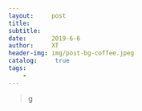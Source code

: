 ```yaml
---
layout:     post
title:      
subtitle:    
date:       2019-6-6
author:     XT
header-img: img/post-bg-coffee.jpeg
catalog: 	 true
tags:
    - 
---
```



> g

